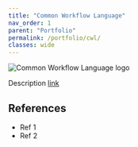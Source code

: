 ```yaml
---
title: "Common Workflow Language"
nav_order: 1
parent: "Portfolio"
permalink: /portfolio/cwl/
classes: wide
---
```


<div style="display: flex; align-items: center; gap: 1em; margin-bottom: 1em;">
  <img src="{{ '/assets/images/cwl.png' | relative_url }}" alt="Common Workflow Language logo" style="height: auto;">
  <h2 style="margin: 0;"></h2>
</div>

Description [link]() 

## References

* Ref 1
* Ref 2